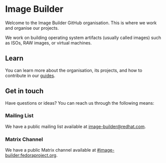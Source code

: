 # Image Builder

Welcome to the Image Builder GitHub organisation. This is where we work and organise our projects.

We work on building operating system artifacts (usually called images) such as ISOs, RAW images, or virtual machines. 

## Learn

You can learn more about the organisation, its projects, and how to contribute in our [guides](https://osbuild.org/guides).

## Get in touch

Have questions or ideas? You can reach us through the following means:

### Mailing List

We have a public mailing list available at [image-builder@redhat.com](mailto:image-builder@redhat.com).

### Matrix Channel

We have a public Matrix channel available at [#image-builder:fedoraproject.org](https://matrix.to/#/#image-builder:fedoraproject.org).
